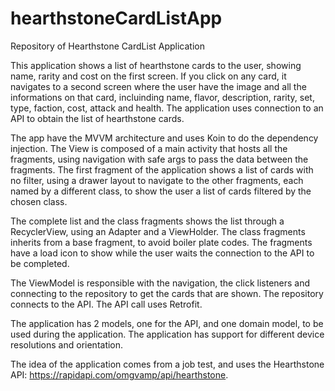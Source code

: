 # hearthstoneCardListApp
Repository of Hearthstone CardList Application

This application shows a list of hearthstone cards to the user, showing name, rarity and cost on the first screen. If you click on any card, it navigates to a second
screen where the user have the image and all the informations on that card, incluinding name, flavor, description, rarity, set, type, faction, cost, attack and
health. The application uses connection to an API to obtain the list of hearthstone cards.

The app have the MVVM architecture and uses Koin to do the dependency injection. The View is composed of a main activity that hosts all the fragments, using navigation
with safe args to pass the data between the fragments. The first fragment of the application shows a list of cards with no filter, using a drawer layout to navigate to
the other fragments, each named by a different class, to show the user a list of cards filtered by the chosen class. 

The complete list and the class fragments shows the list through a RecyclerView, using an Adapter and a ViewHolder. The class fragments inherits from a base fragment,
to avoid boiler plate codes. The fragments have a load icon to show while the user waits the connection to the API to be completed.

The ViewModel is responsible with the navigation, the click listeners and connecting to the repository to get the cards that are shown. The repository connects to
the API. The API call uses Retrofit.

The application has 2 models, one for the API, and one domain model, to be used during the application. The application has support for
different device resolutions and orientation.

The idea of the application comes from a job test, and uses the Hearthstone API: https://rapidapi.com/omgvamp/api/hearthstone.
